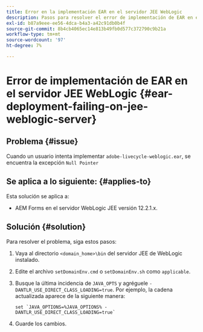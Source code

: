 ```yaml
---
title: Error en la implementación EAR en el servidor JEE WebLogic
description: Pasos para resolver el error de implementación de EAR en el servidor JEE WebLogic
exl-id: b87a9eee-ee56-4dca-b4a3-a42c91db0b4f
source-git-commit: 8b4cb4065ec14e813b49fb0d577c372790c9b21a
workflow-type: tm+mt
source-wordcount: '97'
ht-degree: 7%

---
```


# Error de implementación de EAR en el servidor JEE WebLogic {#ear-deployment-failing-on-jee-weblogic-server}

## Problema {#issue}

Cuando un usuario intenta implementar `adobe-livecycle-weblogic.ear`, se encuentra la excepción `Null Pointer`

## Se aplica a lo siguiente: {#applies-to}

Esta solución se aplica a:

* AEM Forms en el servidor WebLogic JEE versión 12.2.1.x.

## Solución {#solution}

Para resolver el problema, siga estos pasos:

1. Vaya al directorio `<domain_home>\bin` del servidor JEE de WebLogic instalado.

1. Edite el archivo `setDomainEnv.cmd` o `setDomainEnv.sh` como `applicable`.

1. Busque la última incidencia de `JAVA_OPTS` y agréguele `-DANTLR_USE_DIRECT_CLASS_LOADING=true`. Por ejemplo, la cadena actualizada aparece de la siguiente manera:

       set `JAVA_OPTIONS=%JAVA_OPTIONS% -DANTLR_USE_DIRECT_CLASS_LOADING=true`
   
1. Guarde los cambios.
